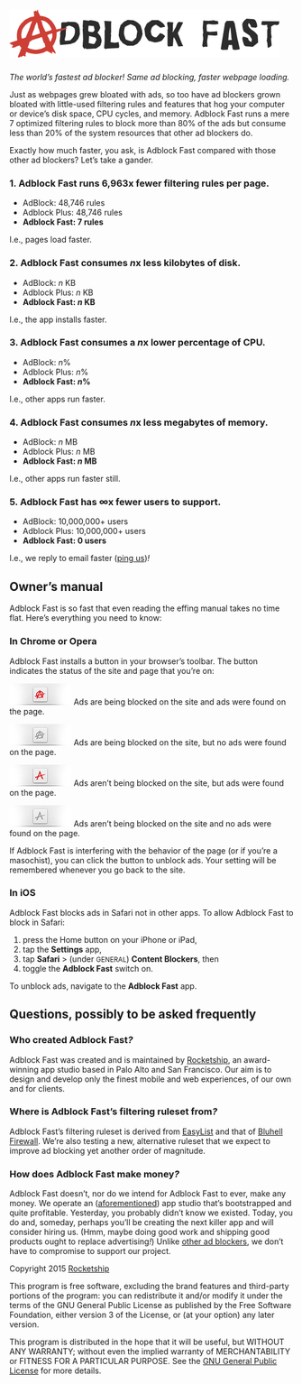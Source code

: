 # ![Adblock Fast](assets/promo/adblockfast.png)

*The world’s fastest ad blocker! Same ad blocking, faster webpage loading.*

Just as webpages grew bloated with ads, so too have ad blockers grown bloated
with little-used filtering rules and features that hog your computer or device’s
disk space, CPU cycles, and memory. Adblock Fast runs a mere 7 optimized
filtering rules to block more than 80% of the ads but consume less than 20% of
the system resources that other ad blockers do.

Exactly how much faster, you ask, is Adblock Fast compared with those other ad
blockers? Let’s take a gander.

### 1. Adblock Fast runs 6,963x fewer filtering rules per page.

* AdBlock: 48,746 rules
* Adblock Plus: 48,746 rules
* **Adblock Fast: 7 rules**

I.e., pages load faster.

### 2. Adblock Fast consumes <em>n</em>x less kilobytes of disk.

* AdBlock: <em>n</em> KB
* Adblock Plus: <em>n</em> KB
* **Adblock Fast: <em>n</em> KB**

I.e., the app installs faster.

### 3. Adblock Fast consumes a <em>n</em>x lower percentage of CPU.

* AdBlock: <em>n</em>%
* Adblock Plus: <em>n</em>%
* **Adblock Fast: <em>n</em>%**

I.e., other apps run faster.

### 4. Adblock Fast consumes <em>n</em>x less megabytes of memory.

* AdBlock: <em>n</em> MB
* Adblock Plus: <em>n</em> MB
* **Adblock Fast: <em>n</em> MB**

I.e., other apps run faster still.

### 5. Adblock Fast has ∞x fewer users to support.

* AdBlock: 10,000,000+ users
* Adblock Plus: 10,000,000+ users
* **Adblock Fast: 0 users**

I.e., we reply to email faster
([ping us](mailto:help@adblockfast.com))<em>!</em>

## Owner’s manual

Adblock Fast is so fast that even reading the effing manual takes no time flat.
Here’s everything you need to know:

### In Chrome or Opera

Adblock Fast installs a button in your browser’s toolbar. The button indicates
the status of the site and page that you’re on:

![Blocked ads](opera/chrome/images/blocked-ads.png) Ads are being blocked on the
site and ads were found on the page.

![Blocked](opera/chrome/images/blocked.png) Ads are being blocked on the site,
but no ads were found on the page.

![Unblocked ads](opera/chrome/images/unblocked-ads.png) Ads aren’t being blocked
on the site, but ads were found on the page.

![Unblocked](opera/chrome/images/unblocked.png) Ads aren’t being blocked on the
site and no ads were found on the page.

If Adblock Fast is interfering with the behavior of the page (or if you’re a
masochist), you can click the button to unblock ads. Your setting will be
remembered whenever you go back to the site.

### In iOS

Adblock Fast blocks ads in Safari not in other apps. To allow Adblock Fast to
block in Safari:

1. press the Home button on your iPhone or iPad,
2. tap the **Settings** app,
3. tap **Safari** > (under <small>GENERAL</small>) **Content Blockers**, then
4. toggle the **Adblock Fast** switch on.

To unblock ads, navigate to the **Adblock Fast** app.

## Questions, possibly to be asked frequently

### Who created Adblock Fast<em>?</em>

Adblock Fast was created and is maintained by
[Rocketship](http://rocketshipapps.com/), an award-winning app studio based in
Palo Alto and San Francisco. Our aim is to design and develop only the finest
mobile and web experiences, of our own and for clients.

### Where is Adblock Fast’s filtering ruleset from<em>?</em>

Adblock Fast’s filtering ruleset is derived from
[EasyList](https://easylist.adblockplus.org/en/) and that of
[Bluhell Firewall](https://addons.mozilla.org/en-Us/firefox/addon/bluhell-firewall/).
We’re also testing a new, alternative ruleset that we expect to improve ad
blocking yet another order of magnitude.

### How does Adblock Fast make money<em>?</em>

Adblock Fast doesn’t, nor do we intend for Adblock Fast to ever, make any money.
We operate an ([aforementioned](#who-created-adblock-fast)) app studio that’s
bootstrapped and quite profitable. Yesterday, you probably didn’t know we
existed. Today, you do and, someday, perhaps you’ll be creating the next killer
app and will consider hiring us. (Hmm, maybe doing good work and shipping good
products ought to replace advertising<em>!</em>) Unlike
[other ad blockers](http://techcrunch.com/2013/07/06/google-and-others-reportedly-pay-adblock-plus-to-show-you-ads-anyway/),
we don’t have to compromise to support our project.

Copyright 2015 [Rocketship](http://rocketshipapps.com/)

This program is free software, excluding the brand features and third-party
portions of the program: you can redistribute it and/or modify it under the
terms of the GNU General Public License as published by the Free Software
Foundation, either version 3 of the License, or (at your option) any later
version.

This program is distributed in the hope that it will be useful, but WITHOUT ANY
WARRANTY; without even the implied warranty of MERCHANTABILITY or FITNESS FOR A
PARTICULAR PURPOSE. See the
[GNU General Public License](https://www.gnu.org/licenses/gpl.html) for more
details.
